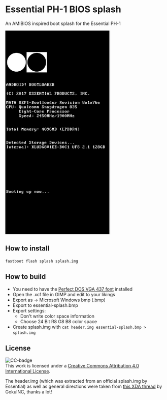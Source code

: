 # Essential PH-1 BIOS splash
An AMIBIOS inspired boot splash for the Essential PH-1

<img src="example/example.png" height="640" />

## How to install
`fastboot flash splash splash.img`

## How to build
- You need to have the [Perfect DOS VGA 437 font](https://www.dafont.com/perfect-dos-vga-437.font) installed
- Open the .xcf file in GIMP and edit to your likings
- Export as → Microsoft Windows bmp (.bmp)
- Export to essential-splash.bmp
- Export settings:
  - Don't write color space information
  - Choose 24 Bit R8 G8 B8 color space
- Create splash.img with `cat header.img essential-splash.bmp > splash.img`

## License
![CC-badge](https://i.creativecommons.org/l/by/4.0/88x31.png)  
This work is licensed under a [Creative Commons Attribution 4.0 International License](http://creativecommons.org/licenses/by/4.0/).

The header.img (which was extracted from an official splash.img by Essential) as well as general directions were taken from [this XDA thread](https://forum.xda-developers.com/essential-phone/how-to/guide-how-to-change-boot-logo-splash-t3706728) by GokulNC, thanks a lot!